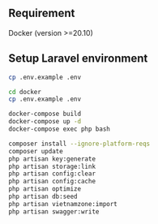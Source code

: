 ## Requirement

Docker (version >=20.10)

## Setup Laravel environment

```bash
cp .env.example .env

cd docker
cp .env.example .env

docker-compose build
docker-compose up -d
docker-compose exec php bash

composer install --ignore-platform-reqs
composer update
php artisan key:generate
php artisan storage:link
php artisan config:clear
php artisan config:cache
php artisan optimize
php artisan db:seed
php artisan vietnamzone:import
php artisan swagger:write
```
